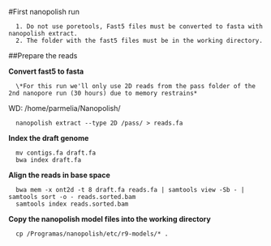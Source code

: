 #First nanopolish run

      1. Do not use poretools, Fast5 files must be converted to fasta with nanopolish extract.
      2. The folder with the fast5 files must be in the working directory.
      
##Prepare the reads

**Convert fast5 to fasta**

      \*For this run we'll only use 2D reads from the pass folder of the 2nd nanopore run (30 hours) due to memory restrains*
      
WD: /home/parmelia/Nanopolish/
  
      nanopolish extract --type 2D /pass/ > reads.fa
  
**Index the draft genome**
  
      mv contigs.fa draft.fa
      bwa index draft.fa
  
**Align the reads in base space**
  
      bwa mem -x ont2d -t 8 draft.fa reads.fa | samtools view -Sb - | samtools sort -o - reads.sorted.bam
      samtools index reads.sorted.bam
      
**Copy the nanopolish model files into the working directory**

      cp /Programas/nanopolish/etc/r9-models/* .
